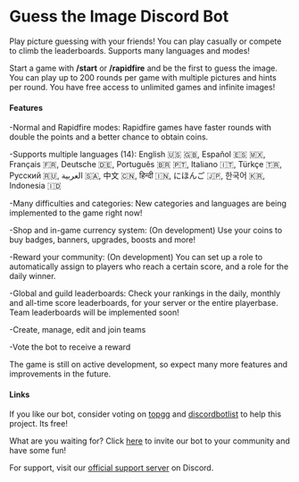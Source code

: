 # Guess the Image Discord Bot

Play picture guessing with your friends! You can play casually or compete to climb the leaderboards. Supports many languages and modes!

Start a game with **/start** or **/rapidfire** and be the first to guess the image. You can play up to 200 rounds per game with multiple pictures and hints per round. You have free access to unlimited games and infinite images!

#### Features

-Normal and Rapidfire modes:
Rapidfire games have faster rounds with double the points and a better chance to obtain coins.

-Supports multiple languages (14):
English 🇺🇸 🇬🇧, Español 🇪🇸 🇲🇽, Français 🇫🇷, Deutsche 🇩🇪, Português 🇧🇷 🇵🇹, Italiano 🇮🇹, Türkçe 🇹🇷, Русский 🇷🇺, العربية 🇸🇦, 中文 🇨🇳, हिन्दी 🇮🇳, にほんご 🇯🇵, 한국어 🇰🇷, Indonesia 🇮🇩

-Many difficulties and categories:
New categories and languages are being implemented to the game right now!

-Shop and in-game currency system: (On development)
Use your coins to buy badges, banners, upgrades, boosts and more!

-Reward your community: (On development)
You can set up a role to automatically assign to players who reach a certain score, and a role for the daily winner.

-Global and guild leaderboards:
Check your rankings in the daily, monthly and all-time score leaderboards, for your server or the entire playerbase. Team leaderboards will be implemented soon!

-Create, manage, edit and join teams

-Vote the bot to receive a reward

The game is still on active development, so expect many more features and improvements in the future.

#### Links

If you like our bot, consider voting on [topgg](https://top.gg/bot/1217591747945959455) and [discordbotlist](https://discordbotlist.com/bots/guess-the-image) to help this project. Its free! 

What are you waiting for? Click [here](https://discord.com/oauth2/authorize?client_id=1217591747945959455&permissions=413122612288&scope=bot+applications.commands) to invite our bot to your community and have some fun! 

For support, visit our [official support server](https://discord.gg/4ct7fJ4u4Y) on Discord.
